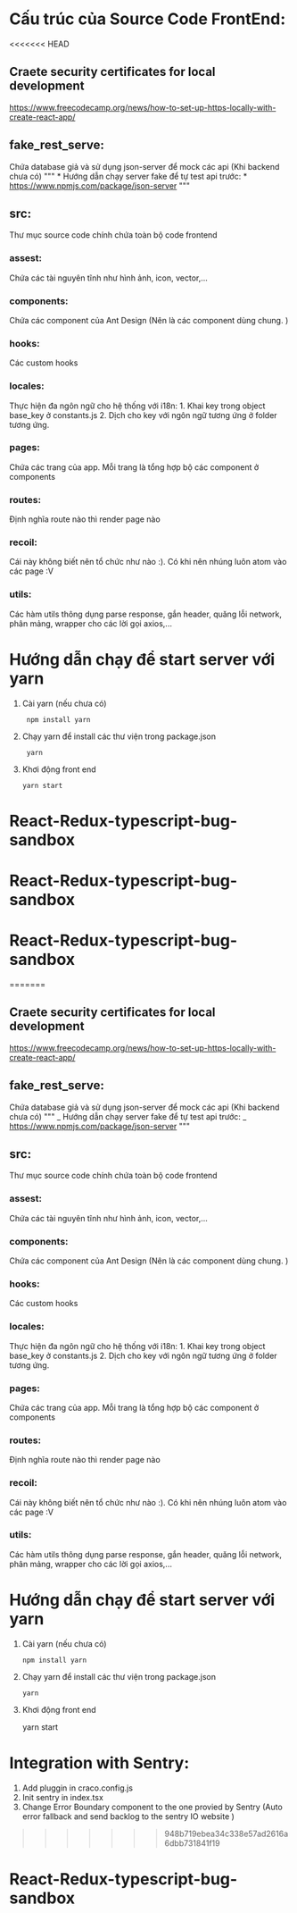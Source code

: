 # Cấu trúc của Source Code FrontEnd:

<<<<<<< HEAD
## Craete security certificates for local development 
https://www.freecodecamp.org/news/how-to-set-up-https-locally-with-create-react-app/

## fake_rest_serve:
Chứa database giả và sử dụng json-server để mock các api (Khi backend chưa có)
"""
    * Hướng dẫn chạy server fake để tự test api trước:
    * https://www.npmjs.com/package/json-server
"""
## src:
Thư mục source code chính chứa toàn bộ code frontend
### assest: 
Chứa các tài nguyên tĩnh như hình ảnh, icon, vector,...
### components: 
Chứa các component của Ant Design (Nên là các component dùng chung. )
### hooks: 
Các custom hooks 
### locales: 
Thực hiện đa ngôn ngữ cho hệ thống với i18n: 
    1. Khai key trong object base_key ở constants.js 
    2. Dịch cho key với ngôn ngữ tương ứng ở folder tương ứng. 
### pages: 
Chứa các trang của app. Mỗi trang là tổng hợp bộ các component ở components 
### routes: 
Định nghĩa route nào thì render page nào 
### recoil: 
Cái này không biết nên tổ chức như nào :). Có khi nên nhúng luôn atom vào các page :V 
### utils: 
Các hàm utils thông dụng parse response, gắn header, quăng lỗi network, phân mảng, wrapper cho các lời gọi axios,...   


# Hướng dẫn chạy để start server với yarn
1. Cài yarn (nếu chưa có)
   
        npm install yarn 
   
2. Chạy yarn để install các thư viện trong package.json 
   
        yarn 
   
3. Khơi động front end 
   
       yarn start 
   

# React-Redux-typescript-bug-sandbox
# React-Redux-typescript-bug-sandbox
# React-Redux-typescript-bug-sandbox
=======
## Craete security certificates for local development

https://www.freecodecamp.org/news/how-to-set-up-https-locally-with-create-react-app/

## fake_rest_serve:

Chứa database giả và sử dụng json-server để mock các api (Khi backend chưa có)
"""
_ Hướng dẫn chạy server fake để tự test api trước:
_ https://www.npmjs.com/package/json-server
"""

## src:

Thư mục source code chính chứa toàn bộ code frontend

### assest:

Chứa các tài nguyên tĩnh như hình ảnh, icon, vector,...

### components:

Chứa các component của Ant Design (Nên là các component dùng chung. )

### hooks:

Các custom hooks

### locales:

Thực hiện đa ngôn ngữ cho hệ thống với i18n: 1. Khai key trong object base_key ở constants.js 2. Dịch cho key với ngôn ngữ tương ứng ở folder tương ứng.

### pages:

Chứa các trang của app. Mỗi trang là tổng hợp bộ các component ở components

### routes:

Định nghĩa route nào thì render page nào

### recoil:

Cái này không biết nên tổ chức như nào :). Có khi nên nhúng luôn atom vào các page :V

### utils:

Các hàm utils thông dụng parse response, gắn header, quăng lỗi network, phân mảng, wrapper cho các lời gọi axios,...

# Hướng dẫn chạy để start server với yarn

1.  Cài yarn (nếu chưa có)

        npm install yarn

2.  Chạy yarn để install các thư viện trong package.json

        yarn

3.  Khơi động front end

    yarn start

# Integration with Sentry:

1. Add pluggin in craco.config.js
2. Init sentry in index.tsx
3. Change Error Boundary component to the one provied by Sentry (Auto error fallback and send backlog to the sentry IO website )
>>>>>>> 948b719ebea34c338e57ad2616a6dbb731841f19
# React-Redux-typescript-bug-sandbox
